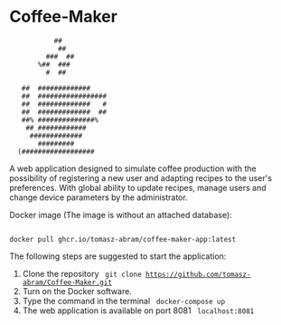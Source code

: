 # Coffee-Maker


               ##             
                ##            
             ###  ##          
           %##  ###           
             #  ##            
                              
       ##  #############      
       ##  #################  
       ##  #############   #  
       ##  #############  ##  
       ##% ##############%    
        ## ############       
         #############        
           #########          
      (################## 


A web application designed to simulate coffee production with the possibility of registering a new user and adapting recipes to the user's preferences. With global ability to update recipes, manage users and change device parameters by the administrator.

Docker image (The image is without an attached database):

<code>
docker pull ghcr.io/tomasz-abram/coffee-maker-app:latest
</code>

The following steps are suggested to start the application:

1. Clone the repository <code> git clone https://github.com/tomasz-abram/Coffee-Maker.git </code>
2. Turn on the Docker software.
4. Type the command in the terminal <code> docker-compose up </code>
5. The web application is available on port 8081 <code> localhost:8081 </code>

